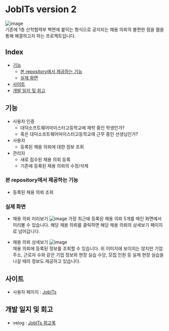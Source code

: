 # JobITs version 2

![image](https://user-images.githubusercontent.com/51042546/115099431-b6629680-9f70-11eb-848c-b4f3844f5be1.png)  
기존에 1층 산학협력부 벽면에 붙이는 형식으로 공지되는 채용 의뢰의 불편한 점을 웹을 통해 해결하고자 하는 프로젝트입니다.

## Index
- [기능](#기능)
  - [본 repository에서 제공하는 기능](#본-repository에서-제공하는-기능)
  - [실제 화면](#실제-화면)
- [사이트](#사이트)
- [개발 일지 및 회고](#개발-일지-및-회고)

## 기능
- 사용자 인증
  - 대덕소프트웨어마이스터고등학교에 재학 중인 학생인가?
  - 혹은 대덕소프트웨어마이스터고등학교에 근무 중인 선생님인가?
- 사용자
  - 등록된 채용 의뢰에 대한 정보 조회
- 관리자
  - 새로 접수된 채용 의뢰 등록
  - 기존에 등록된 채용 의뢰의 수정/삭제

### 본 repository에서 제공하는 기능
  - 등록된 채용 의뢰 조회

### 실제 화면
- 채용 의뢰 미리보기
![image](https://user-images.githubusercontent.com/51042546/115127932-507c1a80-a015-11eb-8c17-d09300f407e6.png)
가장 최근에 등록된 채용 의뢰 5개를 메인 화면에서 미리볼 수 있습니다. 해당 채용 의뢰를 클릭하면 해당 채용 의뢰의 상세보기 페이지로 넘어갑니다.

- 채용 의뢰 상세보기
![image](https://user-images.githubusercontent.com/51042546/115128369-6939ff80-a018-11eb-864e-669a29ff4dc9.png)  
채용 의뢰에 등록된 정보를 조회할 수 있습니다. 위 이미지에 보이지는 않지만 기업 주소, 근로자 수와 같은 기업 정보와 현장 실습 수당, 모집 인원 등 실제 현장 실습을 나갈 때의 정보도 제공하고 있습니다.

## 사이트
  
- 사용자 페이지 : <a href="https://dsm-jobits.com/" target="_blank">JobITs</a>

## 개발 일지 및 회고

- velog : <a href="https://velog.io/@shin0805/series/JobITs-%ED%9A%8C%EA%B3%A0%EB%A1%9D" target="_blank">JobITs 회고록</a>
